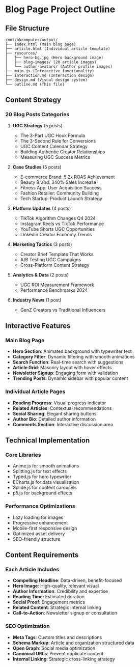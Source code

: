 # Blog Page Project Outline

## File Structure
```
/mnt/okcomputer/output/
├── index.html (Main blog page)
├── article.html (Individual article template)
├── resources/
│   ├── hero-bg.jpg (Hero background image)
│   ├── blog-images/ (20 article images)
│   └── author-avatars/ (Author profile images)
├── main.js (Interactive functionality)
├── interaction.md (Interaction design)
├── design.md (Visual design system)
└── outline.md (This file)
```

## Content Strategy

### 20 Blog Posts Categories
1. **UGC Strategy** (5 posts)
   - The 3-Part UGC Hook Formula
   - The 3-Second Rule for Conversions
   - UGC Content Calendar Strategy
   - Building Authentic Creator Relationships
   - Measuring UGC Success Metrics

2. **Case Studies** (5 posts)
   - E-commerce Brand: 5.2x ROAS Achievement
   - Beauty Brand: 340% Sales Increase
   - Fitness App: User Acquisition Success
   - Fashion Retailer: Community Building
   - Tech Startup: Product Launch Strategy

3. **Platform Updates** (4 posts)
   - TikTok Algorithm Changes Q4 2024
   - Instagram Reels vs TikTok Performance
   - YouTube Shorts UGC Opportunities
   - LinkedIn Creator Economy Trends

4. **Marketing Tactics** (3 posts)
   - Creator Brief Template That Works
   - A/B Testing UGC Campaigns
   - Cross-Platform Content Strategy

5. **Analytics & Data** (2 posts)
   - UGC ROI Measurement Framework
   - Performance Benchmarks 2024

6. **Industry News** (1 post)
   - GenZ Creators vs Traditional Influencers

## Interactive Features

### Main Blog Page
- **Hero Section**: Animated background with typewriter text
- **Category Filter**: Dynamic filtering with smooth animations
- **Search Function**: Real-time search with suggestions
- **Article Grid**: Masonry layout with hover effects
- **Newsletter Signup**: Engaging form with validation
- **Trending Posts**: Dynamic sidebar with popular content

### Individual Article Pages
- **Reading Progress**: Visual progress indicator
- **Related Articles**: Contextual recommendations
- **Social Sharing**: Elegant sharing buttons
- **Author Bio**: Detailed author information
- **Comments Section**: Interactive discussion area

## Technical Implementation

### Core Libraries
- Anime.js for smooth animations
- Splitting.js for text effects
- Typed.js for hero typewriter
- ECharts.js for data visualization
- Splide.js for content carousels
- p5.js for background effects

### Performance Optimizations
- Lazy loading for images
- Progressive enhancement
- Mobile-first responsive design
- Optimized asset delivery
- SEO-friendly structure

## Content Requirements

### Each Article Includes
- **Compelling Headline**: Data-driven, benefit-focused
- **Hero Image**: High-quality, relevant visual
- **Author Information**: Credibility and expertise
- **Reading Time**: Estimated duration
- **Social Proof**: Engagement metrics
- **Related Content**: Strategic internal linking
- **Call-to-Action**: Newsletter signup or consultation

### SEO Optimization
- **Meta Tags**: Custom titles and descriptions
- **Schema Markup**: Article and organization structured data
- **Open Graph**: Social media optimization
- **Canonical URLs**: Prevent duplicate content
- **Internal Linking**: Strategic cross-linking strategy